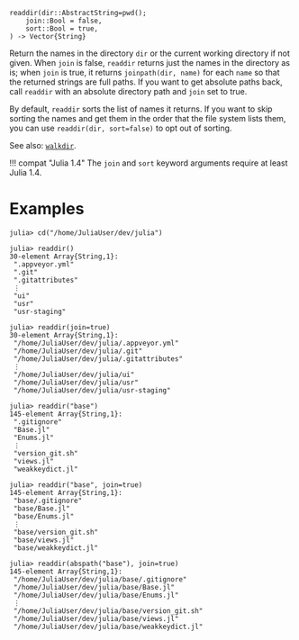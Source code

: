 ```
readdir(dir::AbstractString=pwd();
    join::Bool = false,
    sort::Bool = true,
) -> Vector{String}
```

Return the names in the directory `dir` or the current working directory if not given. When `join` is false, `readdir` returns just the names in the directory as is; when `join` is true, it returns `joinpath(dir, name)` for each `name` so that the returned strings are full paths. If you want to get absolute paths back, call `readdir` with an absolute directory path and `join` set to true.

By default, `readdir` sorts the list of names it returns. If you want to skip sorting the names and get them in the order that the file system lists them, you can use `readdir(dir, sort=false)` to opt out of sorting.

See also: [`walkdir`](@ref).

!!! compat "Julia 1.4"
    The `join` and `sort` keyword arguments require at least Julia 1.4.


# Examples

```julia-repl
julia> cd("/home/JuliaUser/dev/julia")

julia> readdir()
30-element Array{String,1}:
 ".appveyor.yml"
 ".git"
 ".gitattributes"
 ⋮
 "ui"
 "usr"
 "usr-staging"

julia> readdir(join=true)
30-element Array{String,1}:
 "/home/JuliaUser/dev/julia/.appveyor.yml"
 "/home/JuliaUser/dev/julia/.git"
 "/home/JuliaUser/dev/julia/.gitattributes"
 ⋮
 "/home/JuliaUser/dev/julia/ui"
 "/home/JuliaUser/dev/julia/usr"
 "/home/JuliaUser/dev/julia/usr-staging"

julia> readdir("base")
145-element Array{String,1}:
 ".gitignore"
 "Base.jl"
 "Enums.jl"
 ⋮
 "version_git.sh"
 "views.jl"
 "weakkeydict.jl"

julia> readdir("base", join=true)
145-element Array{String,1}:
 "base/.gitignore"
 "base/Base.jl"
 "base/Enums.jl"
 ⋮
 "base/version_git.sh"
 "base/views.jl"
 "base/weakkeydict.jl"

julia> readdir(abspath("base"), join=true)
145-element Array{String,1}:
 "/home/JuliaUser/dev/julia/base/.gitignore"
 "/home/JuliaUser/dev/julia/base/Base.jl"
 "/home/JuliaUser/dev/julia/base/Enums.jl"
 ⋮
 "/home/JuliaUser/dev/julia/base/version_git.sh"
 "/home/JuliaUser/dev/julia/base/views.jl"
 "/home/JuliaUser/dev/julia/base/weakkeydict.jl"
```
